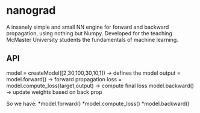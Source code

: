 # nanograd
A insanely simple and small NN engine for forward and backward propagation, using nothing but Numpy. Developed for the teaching McMaster University students the fundamentals of machine learning.

## API 
model = createModel([2,30,100,30,10,1]) -> defines the model
output = model.forward() -> forward propagation 
loss = model.compute_loss(target,output) -> compute final loss 
model.backward() -> update weights based on back prop

So we have: 
*model.forward()
*model.compute_loss()
*model.backward() 
